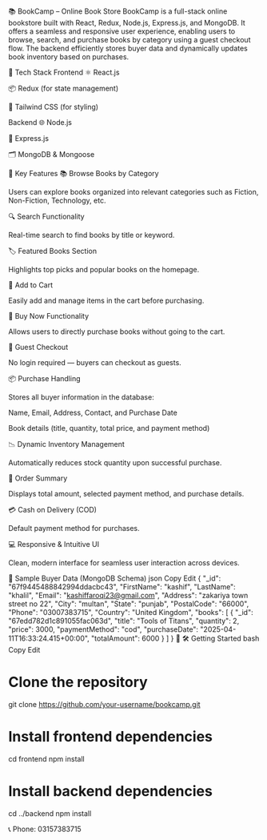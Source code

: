 
📚 BookCamp – Online Book Store
BookCamp is a full-stack online bookstore built with React, Redux, Node.js, Express.js, and MongoDB. It offers a seamless and responsive user experience, enabling users to browse, search, and purchase books by category using a guest checkout flow. The backend efficiently stores buyer data and dynamically updates book inventory based on purchases.

🚀 Tech Stack
Frontend
⚛️ React.js

📦 Redux (for state management)

💨 Tailwind CSS (for styling)

Backend
🌐 Node.js

🚂 Express.js

🗂 MongoDB & Mongoose

🌟 Key Features
📚 Browse Books by Category

Users can explore books organized into relevant categories such as Fiction, Non-Fiction, Technology, etc.

🔍 Search Functionality

Real-time search to find books by title or keyword.

🏷️ Featured Books Section

Highlights top picks and popular books on the homepage.

🛒 Add to Cart

Easily add and manage items in the cart before purchasing.

💸 Buy Now Functionality

Allows users to directly purchase books without going to the cart.

👤 Guest Checkout

No login required — buyers can checkout as guests.

📦 Purchase Handling

Stores all buyer information in the database:

Name, Email, Address, Contact, and Purchase Date

Book details (title, quantity, total price, and payment method)

📉 Dynamic Inventory Management

Automatically reduces stock quantity upon successful purchase.

🧾 Order Summary

Displays total amount, selected payment method, and purchase details.

💳 Cash on Delivery (COD)

Default payment method for purchases.

💻 Responsive & Intuitive UI

Clean, modern interface for seamless user interaction across devices.

🧠 Sample Buyer Data (MongoDB Schema)
json
Copy
Edit
{
  "_id": "67f9445488842994ddacbc43",
  "FirstName": "kashif",
  "LastName": "khalil",
  "Email": "kashiffaroqi23@gmail.com",
  "Address": "zakariya town street no 22",
  "City": "multan",
  "State": "punjab",
  "PostalCode": "66000",
  "Phone": "03007383715",
  "Country": "United Kingdom",
  "books": [
    {
      "_id": "67edd782d1c891055fac063d",
      "title": "Tools of Titans",
      "quantity": 2,
      "price": 3000,
      "paymentMethod": "cod",
      "purchaseDate": "2025-04-11T16:33:24.415+00:00",
      "totalAmount": 6000
    }
  ]
}
📸
🛠️ Getting Started
bash
Copy
Edit
# Clone the repository
git clone https://github.com/your-username/bookcamp.git

# Install frontend dependencies
cd frontend
npm install

# Install backend dependencies
cd ../backend
npm install


📞 Phone: 03157383715
